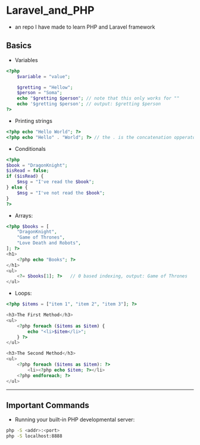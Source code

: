 # Laravel_and_PHP

- an repo I have made to learn PHP and Laravel framework

## Basics
- Variables
```php
<?php
    $variable = "value";

    $gretting = "Hellow";
    $person = "Soma";
    echo "$gretting $person"; // note that this only works for ""
    echo '$gretting $person'; // output: $gretting $person
?>
```
- Printing strings
```php
<?php echo "Hello World"; ?>
<?php echo "Hello" . "World"; ?> // the . is the concatenation opperator in php

```
- Conditionals
```php
<?php
$book = "DragonKnight";
$isRead = false;
if ($isRead) {
    $msg = "I've read the $book";
} else {
    $msg = "I've not read the $book";
}
?>
```
- Arrays:
```php
<?php $books = [
    "DragonKnight",
    "Game of Thrones",
    "Love Death and Robots",
]; ?>
<h1>
    <?php echo "Books"; ?>
</h1>
<ul>
    <?= $books[1]; ?>   // 0 based indexing, output: Game of Thrones
</ul>
```
- Loops:
```php
<?php $items = ["item 1", "item 2", "item 3"]; ?>

<h3>The First Method</h3>
<ul>
    <?php foreach ($items as $item) {
        echo "<li>$item</li>";
    } ?>
</ul>

<h3>The Second Method</h3>
<ul>
    <?php foreach ($items as $item): ?>
        <li><?php echo $item; ?></li>
    <?php endforeach; ?>
</ul>
```

---

## Important Commands
- Running your built-in PHP developmental server:
```bash
php -S <addr>:<port>
php -S localhost:8888
```
